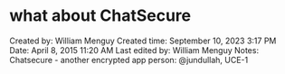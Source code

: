 # what about ChatSecure

Created by: William Menguy
Created time: September 10, 2023 3:17 PM
Date: April 8, 2015 11:20 AM
Last edited by: William Menguy
Notes: Chatsecure - another encrypted app
person: @jundullah, UCE-1